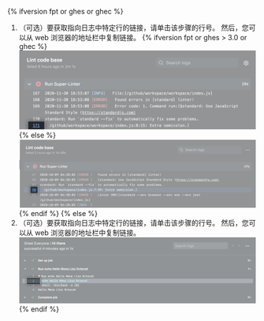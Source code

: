{% ifversion fpt or ghes or ghec %}
1. （可选）要获取指向日志中特定行的链接，请单击该步骤的行号。 然后，您可以从 web 浏览器的地址栏中复制链接。
  {% ifversion fpt or ghes > 3.0 or ghec %}
  ![复制链接的按钮](/assets/images/help/repository/copy-link-button-updated-2.png)
  {% else %}
  ![复制链接的按钮](/assets/images/help/repository/copy-link-button-updated.png)
  {% endif %}
{% else %}
1. （可选）要获取指向日志中特定行的链接，请单击该步骤的行号。 然后，您可以从 web 浏览器的地址栏中复制链接。 ![复制链接的按钮](/assets/images/help/repository/copy-link-button.png)
{% endif %}
